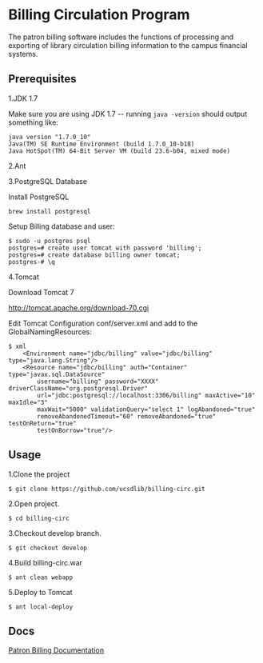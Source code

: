 # Billing Circulation Program

The patron billing software includes the functions of processing and exporting of library circulation billing information to the campus financial systems.

## Prerequisites 

1.JDK 1.7

Make sure you are using JDK 1.7 -- running ```java -version``` should output something like:

``` 
java version "1.7.0_10"
Java(TM) SE Runtime Environment (build 1.7.0_10-b18)
Java HotSpot(TM) 64-Bit Server VM (build 23.6-b04, mixed mode)
```

2.Ant

3.PostgreSQL Database

Install PostgreSQL

```
brew install postgresql
```

Setup Billing database and user:

```
$ sudo -u postgres psql
postgres=# create user tomcat with password 'billing';
postgres=# create database billing owner tomcat;
postgres-# \q
```

4.Tomcat

Download Tomcat 7

http://tomcat.apache.org/download-70.cgi

Edit Tomcat Configuration  conf/server.xml and add to the GlobalNamingResources:

```
$ xml
    <Environment name="jdbc/billing" value="jdbc/billing" type="java.lang.String"/>
    <Resource name="jdbc/billing" auth="Container" type="javax.sql.DataSource"
        username="billing" password="XXXX" driverClassName="org.postgresql.Driver"
        url="jdbc:postgresql://localhost:3306/billing" maxActive="10" maxIdle="3"
        maxWait="5000" validationQuery="select 1" logAbandoned="true"
        removeAbandonedTimeout="60" removeAbandoned="true" testOnReturn="true"
        testOnBorrow="true"/>
```

## Usage

1.Clone the project

```
$ git clone https://github.com/ucsdlib/billing-circ.git
```

2.Open project.

```
$ cd billing-circ
```

3.Checkout develop branch.

```
$ git checkout develop
```

4.Build billing-circ.war

```
$ ant clean webapp
```

5.Deploy to Tomcat

```
$ ant local-deploy
```

## Docs

[Patron Billing Documentation](https://github.com/ucsdlib/docs/tree/master/billing-circ)

